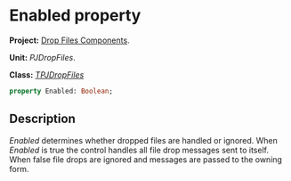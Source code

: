 # Enabled property #

**Project:** [Drop Files Components](../API.md).

**Unit:** _PJDropFiles_.

**Class:** _[TPJDropFiles](./TPJDropFiles.md)_

```pascal
property Enabled: Boolean;
```

## Description ##

_Enabled_ determines whether dropped files are handled or ignored. When _Enabled_ is true the control handles all file drop messages sent to itself. When false file drops are ignored and messages are passed to the owning form.